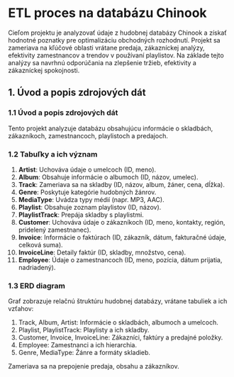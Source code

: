 # ETL proces na databázu Chinook
Cieľom projektu je analyzovať údaje z hudobnej databázy Chinook a získať hodnotné poznatky pre optimalizáciu obchodných rozhodnutí. Projekt sa zameriava na kľúčové oblasti vrátane predaja, zákazníckej analýzy, efektivity zamestnancov a trendov v používaní playlistov. Na základe tejto analýzy sa navrhnú odporúčania na zlepšenie tržieb, efektivity a zákazníckej spokojnosti.

## 1. Úvod a popis zdrojových dát
### 1.1 Úvod a popis zdrojových dát
Tento projekt analyzuje databázu obsahujúcu informácie o skladbách, zákazníkoch, zamestnancoch, playlistoch a predajoch. 

### 1.2 Tabuľky a ich význam
1. **Artist**: Uchováva údaje o umelcoch (ID, meno).
2. **Album**: Obsahuje informácie o albumoch (ID, názov, umelec).
3. **Track**: Zameriava sa na skladby (ID, názov, album, žáner, cena, dĺžka).
4. **Genre**: Poskytuje kategórie hudobných žánrov.
5. **MediaType**: Uvádza typy médií (napr. MP3, AAC).
6. **Playlist**: Obsahuje zoznam playlistov (ID, názov).
7. **PlaylistTrack**: Prepája skladby s playlistmi.
8. **Customer**: Uchováva údaje o zákazníkoch (ID, meno, kontakty, región, pridelený zamestnanec).
9. **Invoice**: Informácie o faktúrach (ID, zákazník, dátum, fakturačné údaje, celková suma).
10. **InvoiceLine**: Detaily faktúr (ID, skladby, množstvo, cena).
11. **Employee**: Údaje o zamestnancoch (ID, meno, pozícia, dátum prijatia, nadriadený).

### 1.3 ERD diagram
Graf zobrazuje relačnú štruktúru hudobnej databázy, vrátane tabuliek a ich vzťahov:

1. Track, Album, Artist: Informácie o skladbách, albumoch a umelcoch.
2. Playlist, PlaylistTrack: Playlisty a ich skladby.
3. Customer, Invoice, InvoiceLine: Zákazníci, faktúry a predajné položky.
4. Employee: Zamestnanci a ich hierarchia.
5. Genre, MediaType: Žánre a formáty skladieb.

Zameriava sa na prepojenie predaja, obsahu a zákazníkov.
